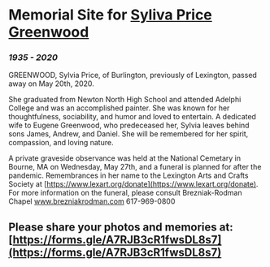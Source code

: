 # Memorial Site for [Syliva Price Greenwood](https://civics.github.io/Sylvia)
### *1935 - 2020* 

GREENWOOD, Sylvia Price, of Burlington, previously of Lexington, passed away on May 20th, 2020.  

She graduated from Newton North High School and attended Adelphi College and was an accomplished painter.  She was known for her thoughtfulness, sociability, and humor and loved to entertain.  A dedicated wife to Eugene Greenwood, who predeceased her, Sylvia leaves behind sons James, Andrew, and Daniel. She will be remembered for her spirit, compassion, and loving nature.

A private graveside observance was held at the National Cemetary in Bourne, MA on Wednesday, May 27th, and a funeral is planned for after the pandemic.  Remembrances in her name to the Lexington Arts and Crafts Society at [https://www.lexart.org/donate](https://www.lexart.org/donate). For more information on the funeral, please consult Brezniak-Rodman Chapel www.brezniakrodman.com 617-969-0800  

## Please share your photos and memories at: [https://forms.gle/A7RJB3cR1fwsDL8s7](https://forms.gle/A7RJB3cR1fwsDL8s7) 

